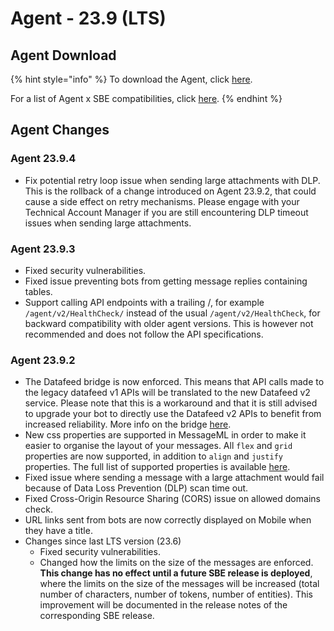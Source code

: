 # Agent - 23.9 (LTS)

## Agent Download

{% hint style="info" %}
To download the Agent, click [here](https://storage.googleapis.com/sym-platform/developers/rest-api/agent-23.9.4.zip).

For a list of Agent x SBE compatibilities, click [here](../../agent-guide/sbe-x-agent-compatibility-matrix.md).
{% endhint %}

## Agent Changes

### Agent 23.9.4

* Fix potential retry loop issue when sending large attachments with DLP. This is the rollback of a change introduced on Agent 23.9.2, that could cause a side effect on retry mechanisms. Please engage with your Technical Account Manager if you are still encountering DLP timeout issues when sending large attachments.

### Agent 23.9.3

* Fixed security vulnerabilities.
* Fixed issue preventing bots from getting message replies containing tables.
* Support calling API endpoints with a trailing /, for example `/agent/v2/HealthCheck/` instead of the usual `/agent/v2/HealthCheck`, for backward compatibility with older agent versions. This is however not recommended and does not follow the API specifications.

### Agent 23.9.2

* The Datafeed bridge is now enforced. This means that API calls made to the legacy datafeed v1 APIs will be translated to the new Datafeed v2 service. Please note that this is a workaround and that it is still advised to upgrade your bot to directly use the Datafeed v2 APIs to benefit from increased reliability. More info on the bridge [here](../../../bots/datafeed/#datafeed-v1-deprecation-notice).
* New css properties are supported in MessageML in order to make it easier to organise the layout of your messages. All `flex` and `grid` properties are now supported, in addition to `align` and `justify` properties. The full list of supported properties is available [here](../../../bots/messages/overview-of-messageml/messageml-basic-format-tags/style-attributes.md).
* Fixed issue where sending a message with a large attachment would fail because of Data Loss Prevention (DLP) scan time out.
* Fixed Cross-Origin Resource Sharing (CORS) issue on allowed domains check.
* URL links sent from bots are now correctly displayed on Mobile when they have a title.&#x20;
* Changes since last LTS version (23.6)
  * Fixed security vulnerabilities.
  * Changed how the limits on the size of the messages are enforced. **This change has no effect until a future SBE release is deployed**, where the limits on the size of the messages will be increased (total number of characters, number of tokens, number of entities). This improvement will be documented in the release notes of the corresponding SBE release.&#x20;

###
